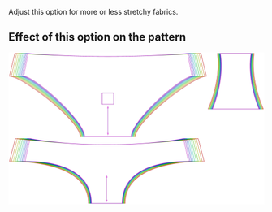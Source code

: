 Adjust this option for more or less stretchy fabrics.

## Effect of this option on the pattern

![This image shows the effect of this option by superimposing several variants that have a different value for this option](ursula_fabricstretch_sample.svg "Effect of this option on the pattern")
